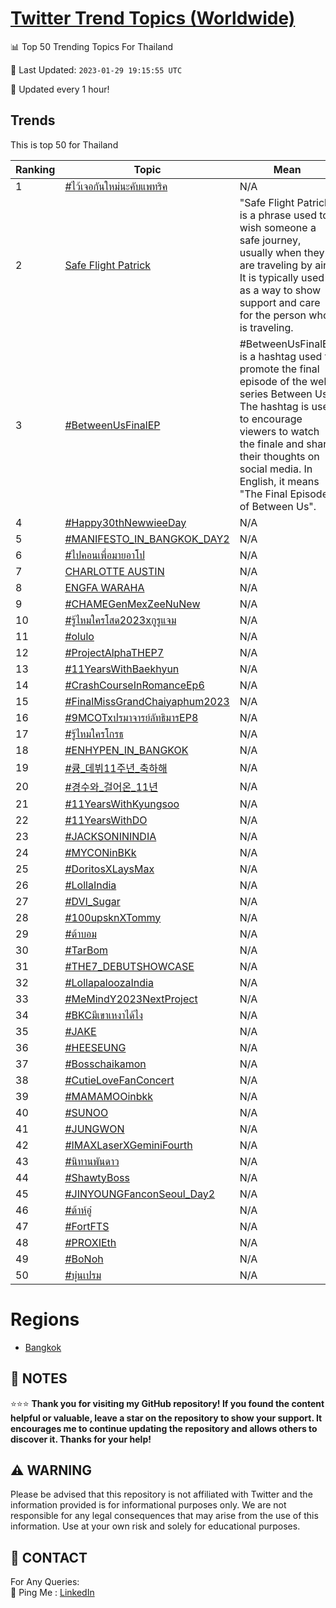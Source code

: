 [Twitter Trend Topics (Worldwide)](https://github.com/ErcinDedeoglu/Twitter-Trend-Topics)
==========


📊 Top 50 Trending Topics For Thailand

📆 Last Updated: `2023-01-29 19:15:55 UTC`

🔧 Updated every 1 hour!


## Trends

This is top 50 for Thailand

| Ranking | Topic | Mean |
| ------- | ------------ | ------------ |
| 1 | [#ไว้เจอกันใหม่นะคับแพทริค](http://twitter.com/search?q=%23%e0%b9%84%e0%b8%a7%e0%b9%89%e0%b9%80%e0%b8%88%e0%b8%ad%e0%b8%81%e0%b8%b1%e0%b8%99%e0%b9%83%e0%b8%ab%e0%b8%a1%e0%b9%88%e0%b8%99%e0%b8%b0%e0%b8%84%e0%b8%b1%e0%b8%9a%e0%b9%81%e0%b8%9e%e0%b8%97%e0%b8%a3%e0%b8%b4%e0%b8%84) | N/A |
| 2 | [Safe Flight Patrick](http://twitter.com/search?q=Safe+Flight+Patrick) | "Safe Flight Patrick" is a phrase used to wish someone a safe journey, usually when they are traveling by air. It is typically used as a way to show support and care for the person who is traveling. |
| 3 | [#BetweenUsFinalEP](http://twitter.com/search?q=%23BetweenUsFinalEP) | #BetweenUsFinalEP is a hashtag used to promote the final episode of the web series Between Us. The hashtag is used to encourage viewers to watch the finale and share their thoughts on social media. In English, it means "The Final Episode of Between Us". |
| 4 | [#Happy30thNewwieeDay](http://twitter.com/search?q=%23Happy30thNewwieeDay) | N/A |
| 5 | [#MANIFESTO_IN_BANGKOK_DAY2](http://twitter.com/search?q=%23MANIFESTO_IN_BANGKOK_DAY2) | N/A |
| 6 | [#ไปคอนเพื่อมายอาโป](http://twitter.com/search?q=%23%e0%b9%84%e0%b8%9b%e0%b8%84%e0%b8%ad%e0%b8%99%e0%b9%80%e0%b8%9e%e0%b8%b7%e0%b9%88%e0%b8%ad%e0%b8%a1%e0%b8%b2%e0%b8%a2%e0%b8%ad%e0%b8%b2%e0%b9%82%e0%b8%9b) | N/A |
| 7 | [CHARLOTTE AUSTIN](http://twitter.com/search?q=CHARLOTTE+AUSTIN) | N/A |
| 8 | [ENGFA WARAHA](http://twitter.com/search?q=ENGFA+WARAHA) | N/A |
| 9 | [#CHAMEGenMexZeeNuNew](http://twitter.com/search?q=%23CHAMEGenMexZeeNuNew) | N/A |
| 10 | [#รู้ไหมใครโสด2023xกูรูแจม](http://twitter.com/search?q=%23%e0%b8%a3%e0%b8%b9%e0%b9%89%e0%b9%84%e0%b8%ab%e0%b8%a1%e0%b9%83%e0%b8%84%e0%b8%a3%e0%b9%82%e0%b8%aa%e0%b8%942023x%e0%b8%81%e0%b8%b9%e0%b8%a3%e0%b8%b9%e0%b9%81%e0%b8%88%e0%b8%a1) | N/A |
| 11 | [#olulo](http://twitter.com/search?q=%23olulo) | N/A |
| 12 | [#ProjectAlphaTHEP7](http://twitter.com/search?q=%23ProjectAlphaTHEP7) | N/A |
| 13 | [#11YearsWithBaekhyun](http://twitter.com/search?q=%2311YearsWithBaekhyun) | N/A |
| 14 | [#CrashCourseInRomanceEp6](http://twitter.com/search?q=%23CrashCourseInRomanceEp6) | N/A |
| 15 | [#FinalMissGrandChaiyaphum2023](http://twitter.com/search?q=%23FinalMissGrandChaiyaphum2023) | N/A |
| 16 | [#9MCOTxปรมาจารย์ลัทธิมารEP8](http://twitter.com/search?q=%239MCOTx%e0%b8%9b%e0%b8%a3%e0%b8%a1%e0%b8%b2%e0%b8%88%e0%b8%b2%e0%b8%a3%e0%b8%a2%e0%b9%8c%e0%b8%a5%e0%b8%b1%e0%b8%97%e0%b8%98%e0%b8%b4%e0%b8%a1%e0%b8%b2%e0%b8%a3EP8) | N/A |
| 17 | [#รู้ไหมใครโกรธ](http://twitter.com/search?q=%23%e0%b8%a3%e0%b8%b9%e0%b9%89%e0%b9%84%e0%b8%ab%e0%b8%a1%e0%b9%83%e0%b8%84%e0%b8%a3%e0%b9%82%e0%b8%81%e0%b8%a3%e0%b8%98) | N/A |
| 18 | [#ENHYPEN_IN_BANGKOK](http://twitter.com/search?q=%23ENHYPEN_IN_BANGKOK) | N/A |
| 19 | [#큥_데뷔11주년_축하해](http://twitter.com/search?q=%23%ed%81%a5_%eb%8d%b0%eb%b7%9411%ec%a3%bc%eb%85%84_%ec%b6%95%ed%95%98%ed%95%b4) | N/A |
| 20 | [#경수와_걸어온_11년](http://twitter.com/search?q=%23%ea%b2%bd%ec%88%98%ec%99%80_%ea%b1%b8%ec%96%b4%ec%98%a8_11%eb%85%84) | N/A |
| 21 | [#11YearsWithKyungsoo](http://twitter.com/search?q=%2311YearsWithKyungsoo) | N/A |
| 22 | [#11YearsWithDO](http://twitter.com/search?q=%2311YearsWithDO) | N/A |
| 23 | [#JACKSONININDIA](http://twitter.com/search?q=%23JACKSONININDIA) | N/A |
| 24 | [#MYCONinBKk](http://twitter.com/search?q=%23MYCONinBKk) | N/A |
| 25 | [#DoritosXLaysMax](http://twitter.com/search?q=%23DoritosXLaysMax) | N/A |
| 26 | [#LollaIndia](http://twitter.com/search?q=%23LollaIndia) | N/A |
| 27 | [#DVI_Sugar](http://twitter.com/search?q=%23DVI_Sugar) | N/A |
| 28 | [#100upsknXTommy](http://twitter.com/search?q=%23100upsknXTommy) | N/A |
| 29 | [#ต้าบอม](http://twitter.com/search?q=%23%e0%b8%95%e0%b9%89%e0%b8%b2%e0%b8%9a%e0%b8%ad%e0%b8%a1) | N/A |
| 30 | [#TarBom](http://twitter.com/search?q=%23TarBom) | N/A |
| 31 | [#THE7_DEBUTSHOWCASE](http://twitter.com/search?q=%23THE7_DEBUTSHOWCASE) | N/A |
| 32 | [#LollapaloozaIndia](http://twitter.com/search?q=%23LollapaloozaIndia) | N/A |
| 33 | [#MeMindY2023NextProject](http://twitter.com/search?q=%23MeMindY2023NextProject) | N/A |
| 34 | [#BKCมีเขาเหงาได้ไง](http://twitter.com/search?q=%23BKC%e0%b8%a1%e0%b8%b5%e0%b9%80%e0%b8%82%e0%b8%b2%e0%b9%80%e0%b8%ab%e0%b8%87%e0%b8%b2%e0%b9%84%e0%b8%94%e0%b9%89%e0%b9%84%e0%b8%87) | N/A |
| 35 | [#JAKE](http://twitter.com/search?q=%23JAKE) | N/A |
| 36 | [#HEESEUNG](http://twitter.com/search?q=%23HEESEUNG) | N/A |
| 37 | [#Bosschaikamon](http://twitter.com/search?q=%23Bosschaikamon) | N/A |
| 38 | [#CutieLoveFanConcert](http://twitter.com/search?q=%23CutieLoveFanConcert) | N/A |
| 39 | [#MAMAMOOinbkk](http://twitter.com/search?q=%23MAMAMOOinbkk) | N/A |
| 40 | [#SUNOO](http://twitter.com/search?q=%23SUNOO) | N/A |
| 41 | [#JUNGWON](http://twitter.com/search?q=%23JUNGWON) | N/A |
| 42 | [#IMAXLaserXGeminiFourth](http://twitter.com/search?q=%23IMAXLaserXGeminiFourth) | N/A |
| 43 | [#นิทานพันดาว](http://twitter.com/search?q=%23%e0%b8%99%e0%b8%b4%e0%b8%97%e0%b8%b2%e0%b8%99%e0%b8%9e%e0%b8%b1%e0%b8%99%e0%b8%94%e0%b8%b2%e0%b8%a7) | N/A |
| 44 | [#ShawtyBoss](http://twitter.com/search?q=%23ShawtyBoss) | N/A |
| 45 | [#JINYOUNGFanconSeoul_Day2](http://twitter.com/search?q=%23JINYOUNGFanconSeoul_Day2) | N/A |
| 46 | [#ต้าห์อู๋](http://twitter.com/search?q=%23%e0%b8%95%e0%b9%89%e0%b8%b2%e0%b8%ab%e0%b9%8c%e0%b8%ad%e0%b8%b9%e0%b9%8b) | N/A |
| 47 | [#FortFTS](http://twitter.com/search?q=%23FortFTS) | N/A |
| 48 | [#PROXIEth️](http://twitter.com/search?q=%23PROXIEth%ef%b8%8f) | N/A |
| 49 | [#BoNoh](http://twitter.com/search?q=%23BoNoh) | N/A |
| 50 | [#บุ๋นเปรม](http://twitter.com/search?q=%23%e0%b8%9a%e0%b8%b8%e0%b9%8b%e0%b8%99%e0%b9%80%e0%b8%9b%e0%b8%a3%e0%b8%a1) | N/A |



# Regions

* [Bangkok](</Thailand/Bangkok.md>)



## 📝 NOTES

⭐⭐⭐ **Thank you for visiting my GitHub repository! If you found the content helpful or valuable, leave a star on the repository to show your support. It encourages me to continue updating the repository and allows others to discover it. Thanks for your help!**


## ⚠️ WARNING

Please be advised that this repository is not affiliated with Twitter and the information provided is for informational purposes only. We are not responsible for any legal consequences that may arise from the use of this information. Use at your own risk and solely for educational purposes.


## 📨 CONTACT

 For Any Queries:  
            🏓 Ping Me : [LinkedIn](https://www.linkedin.com/in/ercindedeoglu/)
